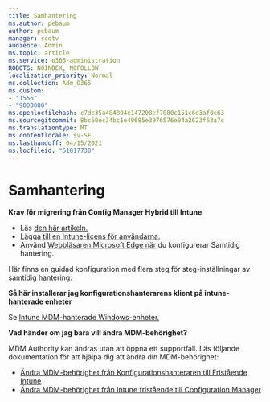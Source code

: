 ```yaml
---
title: Samhantering
ms.author: pebaum
author: pebaum
manager: scotv
audience: Admin
ms.topic: article
ms.service: o365-administration
ROBOTS: NOINDEX, NOFOLLOW
localization_priority: Normal
ms.collection: Adm_O365
ms.custom:
- "1556"
- "9000080"
ms.openlocfilehash: c7dc35a484894e147208ef7080c151c6d3af0c63
ms.sourcegitcommit: 8bc60ec34bc1e40685e3976576e04a2623f63a7c
ms.translationtype: MT
ms.contentlocale: sv-SE
ms.lasthandoff: 04/15/2021
ms.locfileid: "51817730"
---
```

# <a name="co-management"></a>Samhantering

**Krav för migrering från Config Manager Hybrid till Intune**

- Läs [den här artikeln.](https://docs.microsoft.com/mem/configmgr/mdm/understand/what-happened-to-hybrid)
- [Lägga till en Intune-licens för användarna.](https://docs.microsoft.com/mem/intune/fundamentals/licenses-assign)
- Använd [Webbläsaren Microsoft Edge när](https://www.microsoft.com/edge) du konfigurerar Samtidig hantering.

Här finns en guidad konfiguration med flera steg för steg-inställningar av [samtidig hantering.](https://admin.microsoft.com/AdminPortal/Home?#/modernonboarding/comanagesetupguide)

**Så här installerar jag konfigurationshanterarens klient på intune-hanterade enheter**

Se [Intune MDM-hanterade Windows-enheter.](https://docs.microsoft.com/mem/configmgr/core/clients/deploy/deploy-clients-to-windows-computers#bkmk_mdm)

**Vad händer om jag bara vill ändra MDM-behörighet?**

MDM Authority kan ändras utan att öppna ett supportfall. Läs följande dokumentation för att hjälpa dig att ändra din MDM-behörighet:

- [Ändra MDM-behörighet från Konfigurationshanteraren till Fristående Intune](https://docs.microsoft.com/mem/configmgr/mdm/understand/what-happened-to-hybrid)
- [Ändra MDM-behörighet från Intune fristående till Configuration Manager](https://docs.microsoft.com/mem/configmgr/mdm/understand/what-happened-to-hybrid)
